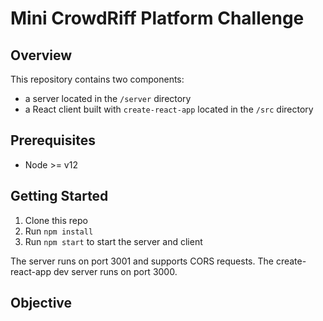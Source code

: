 # Mini CrowdRiff Platform Challenge

## Overview

This repository contains two components:

- a server located in the `/server` directory
- a React client built with `create-react-app` located in the `/src` directory

## Prerequisites

- Node >= v12

## Getting Started

1. Clone this repo
2. Run `npm install`
3. Run `npm start` to start the server and client

The server runs on port 3001 and supports CORS requests.
The create-react-app dev server runs on port 3000.

## Objective